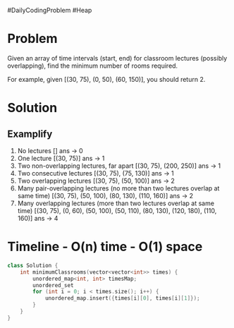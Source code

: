 #DailyCodingProblem #Heap 
# Problem

Given an array of time intervals (start, end) for classroom lectures (possibly overlapping), find the minimum number of rooms required.

For example, given [(30, 75), (0, 50), (60, 150)], you should return 2.

# Solution

## Examplify

1. No lectures
	[]
	ans -> 0
2. One lecture
	[(30, 75)]
	ans -> 1
3. Two non-overlapping lectures, far apart
	[(30, 75), (200, 250)]
	ans -> 1
4. Two consecutive lectures
	[(30, 75), (75, 130)]
	ans -> 1
5. Two overlapping lectures
	[(30, 75), (50, 100)]
	ans -> 2
6. Many pair-overlapping lectures (no more than two lectures overlap at same time)
	[(30, 75), (50, 100), (80, 130), (110, 160)]
	ans -> 2
7. Many overlapping lectures (more than two lectures overlap at same time)
	[(30, 75), (0, 60), (50, 100), (50, 110), (80, 130), (120, 180), (110, 160)]
	ans -> 4
# Timeline - O(n) time - O(1) space

```cpp
class Solution {
	int minimumClassrooms(vector<vector<int>> times) {
		unordered_map<int, int> timesMap;
		unordered_set
		for (int i = 0; i < times.size(); i++) {
			unordered_map.insert({times[i][0], times[i][1]});
		}
	}
}
```
